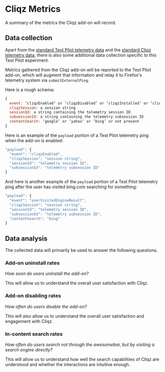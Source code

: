 # Cliqz Metrics

A summary of the metrics the Cliqz add-on will record.

## Data collection

Apart from the [standard Test Pilot telemetry data](https://testpilot.firefox.com/privacy) and the [standard Cliqz telemetry data](https://testpilot.firefox.com/privacy), there is also some additional data collection specific to this Test Pilot experiment.

Metrics gathered from the Cliqz add-on will be reported to the Test Pilot add-on, which will augment that information and relay it to Firefox's telemetry system via `submitExternalPing`.

Here is a rough schema:

```js
{
  event: ‘cliqzEnabled’ or ‘cliqzDisabled’ or ‘cliqzInstalled’ or ‘cliqzUninstalled’ or ‘userVisitedEngineResult’ or ‘userVisitedEngineHost’
  cliqzSession: a session string
  sessionId: a string containing the telemetry session ID
  subsessionId: a string containing the telemetry subsession ID
  contentSearch: ‘google’ or ‘yahoo’ or ‘bing’ or not present
}
```

Here is an example of the `payload` portion of a Test Pilot telemetry ping when the add-on is enabled:

```js
"payload": {
  "event": "cliqzEnabled",
  "cliqzSession": "session string",
  "sessionId": "telemetry session ID",
  "subsessionId": "telemetry subsession ID"
}
```

And here is another example of the `payload` portion of a Test Pilot telemetry ping after the user has visited bing.com searching for something:

```js
"payload": {
  "event": "userVisitedEngineResult",
  "cliqzSession": "session string",
  "sessionId": "telemetry session ID",
  "subsessionId": "telemetry subsession ID",
  "contentSearch": "bing"
}
```

## Data analysis

The collected data will primarily be used to answer the following questions.

### Add-on uninstall rates

_How soon do users uninstall the add-on?_

This will allow us to understand the overall user satisfaction with Cliqz.

### Add-on disabling rates

_How often do users disable the add-on?_

This will also allow us to understand the overall user satisfaction and engagement with Cliqz.

### In-content search rates

_How often do users search not through the awesomebar, but by visiting a search engine directly?_

This will allow us to understand how well the search capabilities of Cliqz are understood and whether the interactions are intuitive enough.
